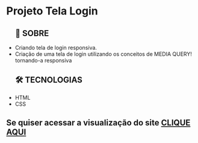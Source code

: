 <h1>Projeto Tela Login</h1>
    <ul>
        <h2>📕 SOBRE</h2>
        <li>Criando tela de login responsiva.</li>
        <li>Criação de uma tela de login utilizando os conceitos de MEDIA QUERY! tornando-a responsiva</li>
    </ul>
    <ul>
        <h2>🛠 TECNOLOGIAS</h2>
        <li>HTML</li>
        <li>CSS</li>
    </ul>
    <h2>Se quiser acessar a visualização do site <a href="https://victoralves87.github.io/Tela-Login/">CLIQUE AQUI</a></h2>
    

